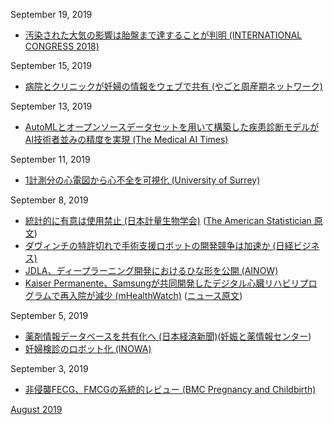 September 19, 2019
* [汚染された大気の影響は胎盤まで達することが判明 (INTERNATIONAL CONGRESS 2018)](https://erscongress.org/about-ers-2018/media-centre/press-releases/143-press-releases/612-soot-pollution-placenta.html)

September 15, 2019
* [病院とクリニックが妊婦の情報をウェブで共有 (やごと周産期ネットワーク)](https://www.nagoya2.jrc.or.jp/shusanki/yagotosyuusankinetworksystemnitsuite/)

September 13, 2019
* [AutoMLとオープンソースデータセットを用いて構築した疾患診断モデルがAI技術者並みの精度を実現 (The Medical AI Times)](https://aitimes.media/2019/09/13/3431/)

September 11, 2019
* [1計測分の心電図から心不全を可視化 (University of Surrey)](https://www.surrey.ac.uk/news/new-ai-neural-network-approach-detects-heart-failure-single-heartbeat-100-accuracy)

September 8, 2019
* [統計的に有意は使用禁止 (日本計量生物学会)](http://www.biometrics.gr.jp/newsletter/all/kaiho130.pdf) ([The American Statistician 原文](https://www.tandfonline.com/doi/full/10.1080/00031305.2019.1583913))
* [ダヴィンチの特許切れで手術支援ロボットの開発競争は加速か (日経ビジネス)](https://business.nikkei.com/atcl/NBD/19/00117/00063/)
* [JDLA、ディープラーニング開発におけるひな形を公開 (AINOW)](https://ainow.ai/2019/09/06/175527/)
* [Kaiser Permanente、Samsungが共同開発したデジタル心臓リハビリプログラムで再入院が減少 (mHealthWatch)](http://mhealthwatch.jp/global/news20190906) ([ニュース原文](https://www.mobihealthnews.com/news/north-america/rehospitalization-rare-following-kaiser-permanente-samsung-co-developed-digital))

September 5, 2019
* [薬剤情報データベースを共有化へ (日本経済新聞)](https://www.nikkei.com/article/DGXMZO49407430U9A900C1CR8000/)([妊娠と薬情報センター](https://www.ncchd.go.jp/kusuri/about.html))
* [妊婦検診のロボット化 (INOWA)](https://www.inowamed.com/blank-2)

September 3, 2019
* [非侵襲FECG、FMCGの系統的レビュー (BMC Pregnancy and Childbirth)](https://doi.org/10.1186/s12884-019-2357-9)

[August 2019](1908.md)
